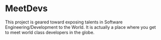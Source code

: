 # MeetDevs
This project is geared toward exposing talents in Software Engineering/Development to the World. It is actually a place where you get to meet world class developers in the globe.

